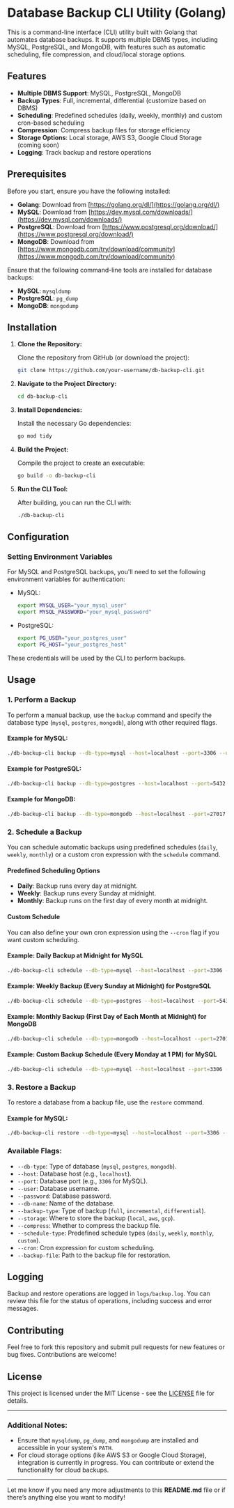 # Database Backup CLI Utility (Golang)

This is a command-line interface (CLI) utility built with Golang that automates database backups. It supports multiple DBMS types, including MySQL, PostgreSQL, and MongoDB, with features such as automatic scheduling, file compression, and cloud/local storage options.

## Features

- **Multiple DBMS Support**: MySQL, PostgreSQL, MongoDB
- **Backup Types**: Full, incremental, differential (customize based on DBMS)
- **Scheduling**: Predefined schedules (daily, weekly, monthly) and custom cron-based scheduling
- **Compression**: Compress backup files for storage efficiency
- **Storage Options**: Local storage, AWS S3, Google Cloud Storage (coming soon)
- **Logging**: Track backup and restore operations

## Prerequisites

Before you start, ensure you have the following installed:

- **Golang**: Download from [https://golang.org/dl/](https://golang.org/dl/)
- **MySQL**: Download from [https://dev.mysql.com/downloads/](https://dev.mysql.com/downloads/)
- **PostgreSQL**: Download from [https://www.postgresql.org/download/](https://www.postgresql.org/download/)
- **MongoDB**: Download from [https://www.mongodb.com/try/download/community](https://www.mongodb.com/try/download/community)

Ensure that the following command-line tools are installed for database backups:

- **MySQL**: `mysqldump`
- **PostgreSQL**: `pg_dump`
- **MongoDB**: `mongodump`

## Installation

1. **Clone the Repository:**

   Clone the repository from GitHub (or download the project):

   ```bash
   git clone https://github.com/your-username/db-backup-cli.git
   ```

2. **Navigate to the Project Directory:**

   ```bash
   cd db-backup-cli
   ```

3. **Install Dependencies:**

   Install the necessary Go dependencies:

   ```bash
   go mod tidy
   ```

4. **Build the Project:**

   Compile the project to create an executable:

   ```bash
   go build -o db-backup-cli
   ```

5. **Run the CLI Tool:**

   After building, you can run the CLI with:

   ```bash
   ./db-backup-cli
   ```

## Configuration

### Setting Environment Variables

For MySQL and PostgreSQL backups, you'll need to set the following environment variables for authentication:

- MySQL:

  ```bash
  export MYSQL_USER="your_mysql_user"
  export MYSQL_PASSWORD="your_mysql_password"
  ```

- PostgreSQL:
  ```bash
  export PG_USER="your_postgres_user"
  export PG_HOST="your_postgres_host"
  ```

These credentials will be used by the CLI to perform backups.

## Usage

### 1. **Perform a Backup**

To perform a manual backup, use the `backup` command and specify the database type (`mysql`, `postgres`, `mongodb`), along with other required flags.

#### Example for MySQL:

```bash
./db-backup-cli backup --db-type=mysql --host=localhost --port=3306 --user=root --password=secret --db-name=mydb --backup-type=full --storage=local --compress
```

#### Example for PostgreSQL:

```bash
./db-backup-cli backup --db-type=postgres --host=localhost --port=5432 --user=postgres --password=secret --db-name=mydb --backup-type=full --storage=local --compress
```

#### Example for MongoDB:

```bash
./db-backup-cli backup --db-type=mongodb --host=localhost --port=27017 --user=mongoUser --password=mongoPass --db-name=mydb --backup-type=full --storage=local --compress
```

### 2. **Schedule a Backup**

You can schedule automatic backups using predefined schedules (`daily`, `weekly`, `monthly`) or a custom cron expression with the `schedule` command.

#### Predefined Scheduling Options

- **Daily**: Backup runs every day at midnight.
- **Weekly**: Backup runs every Sunday at midnight.
- **Monthly**: Backup runs on the first day of every month at midnight.

#### Custom Schedule

You can also define your own cron expression using the `--cron` flag if you want custom scheduling.

#### Example: Daily Backup at Midnight for MySQL

```bash
./db-backup-cli schedule --db-type=mysql --host=localhost --port=3306 --user=root --password=secret --db-name=mydb --backup-type=full --storage=local --compress --schedule-type=daily
```

#### Example: Weekly Backup (Every Sunday at Midnight) for PostgreSQL

```bash
./db-backup-cli schedule --db-type=postgres --host=localhost --port=5432 --user=postgres --password=secret --db-name=mydb --backup-type=full --storage=local --schedule-type=weekly
```

#### Example: Monthly Backup (First Day of Each Month at Midnight) for MongoDB

```bash
./db-backup-cli schedule --db-type=mongodb --host=localhost --port=27017 --user=mongoUser --password=mongoPass --db-name=mydb --backup-type=full --storage=local --schedule-type=monthly
```

#### Example: Custom Backup Schedule (Every Monday at 1 PM) for MySQL

```bash
./db-backup-cli schedule --db-type=mysql --host=localhost --port=3306 --user=root --password=secret --db-name=mydb --backup-type=full --storage=local --compress --schedule-type=custom --cron="0 13 * * 1"
```

### 3. **Restore a Backup**

To restore a database from a backup file, use the `restore` command.

#### Example for MySQL:

```bash
./db-backup-cli restore --db-type=mysql --host=localhost --port=3306 --user=root --password=secret --db-name=mydb --backup-file=mydb_backup.sql
```

### Available Flags:

- `--db-type`: Type of database (`mysql`, `postgres`, `mongodb`).
- `--host`: Database host (e.g., `localhost`).
- `--port`: Database port (e.g., `3306` for MySQL).
- `--user`: Database username.
- `--password`: Database password.
- `--db-name`: Name of the database.
- `--backup-type`: Type of backup (`full`, `incremental`, `differential`).
- `--storage`: Where to store the backup (`local`, `aws`, `gcp`).
- `--compress`: Whether to compress the backup file.
- `--schedule-type`: Predefined schedule types (`daily`, `weekly`, `monthly`, `custom`).
- `--cron`: Cron expression for custom scheduling.
- `--backup-file`: Path to the backup file for restoration.

## Logging

Backup and restore operations are logged in `logs/backup.log`. You can review this file for the status of operations, including success and error messages.

## Contributing

Feel free to fork this repository and submit pull requests for new features or bug fixes. Contributions are welcome!

## License

This project is licensed under the MIT License - see the [LICENSE](LICENSE) file for details.

---

### Additional Notes:

- Ensure that `mysqldump`, `pg_dump`, and `mongodump` are installed and accessible in your system's `PATH`.
- For cloud storage options (like AWS S3 or Google Cloud Storage), integration is currently in progress. You can contribute or extend the functionality for cloud backups.

---

Let me know if you need any more adjustments to this **README.md** file or if there’s anything else you want to modify!
